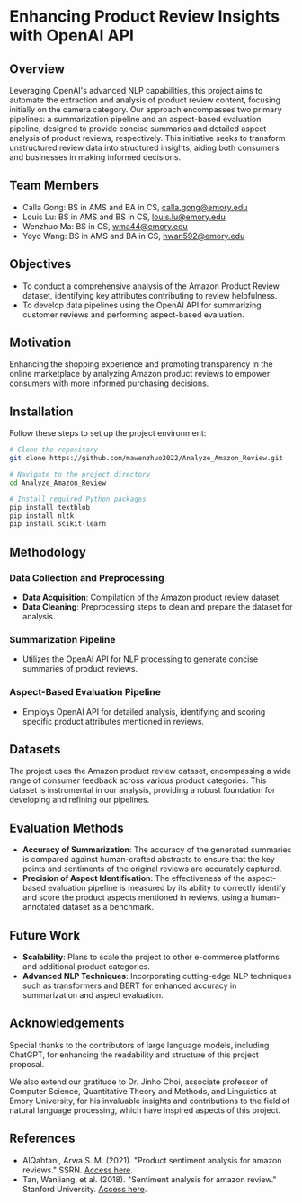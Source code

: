 [//]: # (# -*- coding: utf-8 -*-)

[//]: # (# @Author  : Wenzhuo Ma)

[//]: # (# @Time    : 2024/4/10)


# Enhancing Product Review Insights with OpenAI API

## Overview
Leveraging OpenAI's advanced NLP capabilities, this project aims to automate the extraction and analysis of product review content, focusing initially on the camera category. Our approach encompasses two primary pipelines: a summarization pipeline and an aspect-based evaluation pipeline, designed to provide concise summaries and detailed aspect analysis of product reviews, respectively. This initiative seeks to transform unstructured review data into structured insights, aiding both consumers and businesses in making informed decisions.

## Team Members
- Calla Gong: BS in AMS and BA in CS, calla.gong@emory.edu
- Louis Lu: BS in AMS and BS in CS, louis.lu@emory.edu
- Wenzhuo Ma: BS in CS, wma44@emory.edu
- Yoyo Wang: BS in AMS and BA in CS, hwan592@emory.edu

## Objectives
- To conduct a comprehensive analysis of the Amazon Product Review dataset, identifying key attributes contributing to review helpfulness.
- To develop data pipelines using the OpenAI API for summarizing customer reviews and performing aspect-based evaluation.

## Motivation
Enhancing the shopping experience and promoting transparency in the online marketplace by analyzing Amazon product reviews to empower consumers with more informed purchasing decisions.

## Installation

Follow these steps to set up the project environment:

```bash
# Clone the repository
git clone https://github.com/mawenzhuo2022/Analyze_Amazon_Review.git

# Navigate to the project directory
cd Analyze_Amazon_Review

# Install required Python packages
pip install textblob
pip install nltk
pip install scikit-learn
```

## Methodology

### Data Collection and Preprocessing
- **Data Acquisition**: Compilation of the Amazon product review dataset.
- **Data Cleaning**: Preprocessing steps to clean and prepare the dataset for analysis.

### Summarization Pipeline
- Utilizes the OpenAI API for NLP processing to generate concise summaries of product reviews.

### Aspect-Based Evaluation Pipeline
- Employs OpenAI API for detailed analysis, identifying and scoring specific product attributes mentioned in reviews.

## Datasets
The project uses the Amazon product review dataset, encompassing a wide range of consumer feedback across various product categories. This dataset is instrumental in our analysis, providing a robust foundation for developing and refining our pipelines.

## Evaluation Methods
- **Accuracy of Summarization**: The accuracy of the generated summaries is compared against human-crafted abstracts to ensure that the key points and sentiments of the original reviews are accurately captured.
- **Precision of Aspect Identification**: The effectiveness of the aspect-based evaluation pipeline is measured by its ability to correctly identify and score the product aspects mentioned in reviews, using a human-annotated dataset as a benchmark.

## Future Work
- **Scalability**: Plans to scale the project to other e-commerce platforms and additional product categories.
- **Advanced NLP Techniques**: Incorporating cutting-edge NLP techniques such as transformers and BERT for enhanced accuracy in summarization and aspect evaluation.

## Acknowledgements
Special thanks to the contributors of large language models, including ChatGPT, for enhancing the readability and structure of this project proposal.

We also extend our gratitude to Dr. Jinho Choi, associate professor of Computer Science, Quantitative Theory and Methods, and Linguistics at Emory University, for his invaluable insights and contributions to the field of natural language processing, which have inspired aspects of this project.

## References
- AlQahtani, Arwa S. M. (2021). "Product sentiment analysis for amazon reviews." SSRN. [Access here](http://papers.ssrn.com/sol3/papers.cfm?abstract_id=3886135).
- Tan, Wanliang, et al. (2018). "Sentiment analysis for amazon review." Stanford University. [Access here](http://cs229.stanford.edu/proj2018/report/122.pdf).

